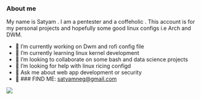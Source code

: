 ###  About me 



My name is Satyam . I am a pentester and a coffeholic . This account is for my personal projects and hopefully some good linux configs i.e Arch and DWM.

- 🔭 I’m currently working on Dwm and rofi config file
- 🌱 I’m currently learning linux kernel development
- 👯 I’m looking to collaborate on some bash and data science projects 
- 🤔 I’m looking for help with linux ricing configd
- 💬 Ask me about web app development or security 
- :monocle_face: ### FIND ME: satyamneg@gmail.com

![](https://media.giphy.com/media/PiQejEf31116URju4V/giphy.gif)



